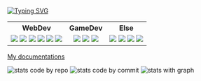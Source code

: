 <a href="https://git.io/typing-svg"><img src="https://readme-typing-svg.demolab.com?font=Fira+Code&size=45&pause=1000&center=true&vCenter=true&width=435&lines=Hello%F0%9F%91%8B" alt="Typing SVG" /></a>



<table>
  <tr>
    <th>WebDev</th>
    <th>GameDev</th>
    <th>Else</th>
  </tr>
  <tr>
    <td align="center">
      <img src="https://img.shields.io/badge/html5-%23E34F26.svg?style=for-the-badge&logo=html5&logoColor=white">
      <img src="https://img.shields.io/badge/css3-%231572B6.svg?style=for-the-badge&logo=css3&logoColor=white">
      <img src="https://img.shields.io/badge/bootstrap-%238511FA.svg?style=for-the-badge&logo=bootstrap&logoColor=white">
      <img src="https://img.shields.io/badge/django-%23092E20.svg?style=for-the-badge&logo=django&logoColor=white">
      <img src="https://img.shields.io/badge/DJANGO-REST-ff1709?style=for-the-badge&logo=django&logoColor=white&color=ff1709&labelColor=gray">
      <img src="https://img.shields.io/badge/dart-%230175C2.svg?style=for-the-badge&logo=dart&logoColor=white">
    </td>
    <td align="center">
      <img src="https://img.shields.io/badge/GODOT-%23FFFFFF.svg?style=for-the-badge&logo=godot-engine">
      <img src="https://img.shields.io/badge/GDScript-%2374267B.svg?style=for-the-badge&logo=godotengine&logoColor=white">
      <img src="https://img.shields.io/badge/unity-%23000000.svg?style=for-the-badge&logo=unity&logoColor=white">
    </td>
    <td align="center">
      <img src="https://img.shields.io/badge/git-%23F05033.svg?style=for-the-badge&logo=git&logoColor=white">
      <img src="https://img.shields.io/badge/Debian-D70A53?style=for-the-badge&logo=debian&logoColor=white">
      <img src="https://img.shields.io/badge/bash_script-%23121011.svg?style=for-the-badge&logo=gnu-bash&logoColor=white">
      <img src="https://img.shields.io/badge/python-3670A0?style=for-the-badge&logo=python&logoColor=ffdd54">
    </td>
  </tr>
</table>

<a href="https://selector0073docs.netlify.app/">My documentations</a>

![stats code by repo](http://github-profile-summary-cards.vercel.app/api/cards/repos-per-language?username=Selector0073&theme=github_dark)
![stats code by commit](http://github-profile-summary-cards.vercel.app/api/cards/most-commit-language?username=Selector0073&theme=github_dark)
![stats with graph](http://github-profile-summary-cards.vercel.app/api/cards/profile-details?username=Selector0073&theme=github_dark)

